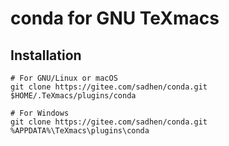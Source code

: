 # conda for GNU TeXmacs
## Installation
```
# For GNU/Linux or macOS
git clone https://gitee.com/sadhen/conda.git $HOME/.TeXmacs/plugins/conda

# For Windows
git clone https://gitee.com/sadhen/conda.git %APPDATA%\TeXmacs\plugins\conda
```
